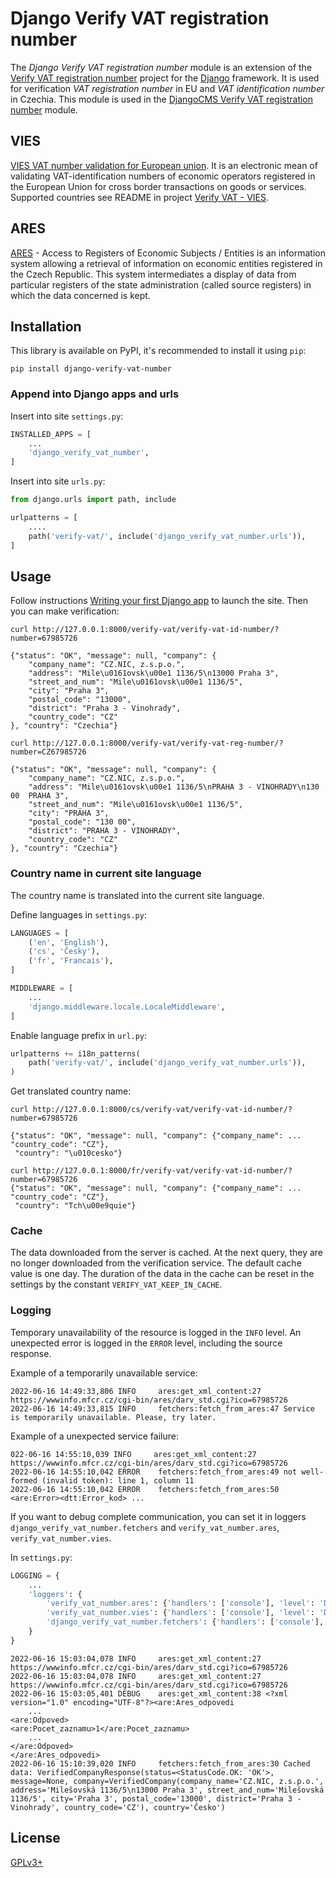 # Django Verify VAT registration number

The *Django Verify VAT registration number* module is an extension of the [Verify VAT registration number](https://gitlab.nic.cz/utils/verify-vat-number) project for the [Django](https://www.djangoproject.com/) framework. It is used for verification *VAT registration number* in EU and *VAT identification number* in Czechia. This module is used in the [DjangoCMS Verify VAT registration number](https://gitlab.nic.cz/djangocms-apps/djangocms-verify-vat-number) module.


## VIES

[VIES VAT number validation for European union](https://ec.europa.eu/taxation_customs/vies). It is an electronic mean of validating VAT-identification numbers of economic operators registered in the European Union for cross border transactions on goods or services. Supported countries see README in project [Verify VAT - VIES](https://gitlab.nic.cz/utils/verify-vat-number#vies).

## ARES

[ARES](https://wwwinfo.mfcr.cz) - Access to Registers of Economic Subjects / Entities is an information system allowing a retrieval of information on economic entities registered in the Czech Republic. This system intermediates a display of data from particular registers of the state administration (called source registers) in which the data concerned is kept.


## Installation

This library is available on PyPI, it's recommended to install it using `pip`:

```shell
pip install django-verify-vat-number
```

### Append into Django apps and urls

Insert into site `settings.py`:

```python
INSTALLED_APPS = [
    ...
    'django_verify_vat_number',
]
```

Insert into site `urls.py`:

```python
from django.urls import path, include

urlpatterns = [
    ....
    path('verify-vat/', include('django_verify_vat_number.urls')),
]
```

## Usage

Follow instructions [Writing your first Django app](https://docs.djangoproject.com/en/4.0/intro/tutorial01/) to launch the site.
Then you can make verification:

```
curl http://127.0.0.1:8000/verify-vat/verify-vat-id-number/?number=67985726

{"status": "OK", "message": null, "company": {
    "company_name": "CZ.NIC, z.s.p.o.",
    "address": "Mile\u0161ovsk\u00e1 1136/5\n13000 Praha 3",
    "street_and_num": "Mile\u0161ovsk\u00e1 1136/5",
    "city": "Praha 3",
    "postal_code": "13000",
    "district": "Praha 3 - Vinohrady",
    "country_code": "CZ"
}, "country": "Czechia"}

curl http://127.0.0.1:8000/verify-vat/verify-vat-reg-number/?number=CZ67985726

{"status": "OK", "message": null, "company": {
    "company_name": "CZ.NIC, z.s.p.o.",
    "address": "Mile\u0161ovsk\u00e1 1136/5\nPRAHA 3 - VINOHRADY\n130 00  PRAHA 3",
    "street_and_num": "Mile\u0161ovsk\u00e1 1136/5",
    "city": "PRAHA 3",
    "postal_code": "130 00",
    "district": "PRAHA 3 - VINOHRADY",
    "country_code": "CZ"
}, "country": "Czechia"}
```

### Country name in current site language

The country name is translated into the current site language.

Define languages in `settings.py`:

```python
LANGUAGES = [
    ('en', 'English'),
    ('cs', 'Česky'),
    ('fr', 'Francais'),
]

MIDDLEWARE = [
    ...
    'django.middleware.locale.LocaleMiddleware',
]
```

Enable language prefix in `url.py`:

```python
urlpatterns += i18n_patterns(
    path('verify-vat/', include('django_verify_vat_number.urls')),
)
 ```

Get translated country name:

```
curl http://127.0.0.1:8000/cs/verify-vat/verify-vat-id-number/?number=67985726

{"status": "OK", "message": null, "company": {"company_name": ... "country_code": "CZ"},
 "country": "\u010cesko"}

curl http://127.0.0.1:8000/fr/verify-vat/verify-vat-id-number/?number=67985726
{"status": "OK", "message": null, "company": {"company_name": ... "country_code": "CZ"},
 "country": "Tch\u00e9quie"}
 ```

### Cache

The data downloaded from the server is cached. At the next query, they are no longer downloaded
from the verification service. The default cache value is one day.
The duration of the data in the cache can be reset in the settings by the constant `VERIFY_VAT_KEEP_IN_CACHE`.

### Logging

Temporary unavailability of the resource is logged in the `INFO` level.
An unexpected error is logged in the `ERROR` level, including the source response.

Example of a temporarily unavailable service:

```
2022-06-16 14:49:33,806 INFO     ares:get_xml_content:27 https://wwwinfo.mfcr.cz/cgi-bin/ares/darv_std.cgi?ico=67985726
2022-06-16 14:49:33,815 INFO     fetchers:fetch_from_ares:47 Service is temporarily unavailable. Please, try later.
```

Example of a unexpected service failure:

```
022-06-16 14:55:10,039 INFO     ares:get_xml_content:27 https://wwwinfo.mfcr.cz/cgi-bin/ares/darv_std.cgi?ico=67985726
2022-06-16 14:55:10,042 ERROR    fetchers:fetch_from_ares:49 not well-formed (invalid token): line 1, column 11
2022-06-16 14:55:10,042 ERROR    fetchers:fetch_from_ares:50 <are:Error><dtt:Error_kod> ...
```

If you want to debug complete communication, you can set it in loggers `django_verify_vat_number.fetchers` and `verify_vat_number.ares`, `verify_vat_number.vies`.

In `settings.py`:

```python
LOGGING = {
    ...
    'loggers': {
        'verify_vat_number.ares': {'handlers': ['console'], 'level': 'DEBUG'},
        'verify_vat_number.vies': {'handlers': ['console'], 'level': 'DEBUG'},
        'django_verify_vat_number.fetchers': {'handlers': ['console'], 'level': 'DEBUG'},
    }
}
```

```
2022-06-16 15:03:04,078 INFO     ares:get_xml_content:27 https://wwwinfo.mfcr.cz/cgi-bin/ares/darv_std.cgi?ico=67985726
2022-06-16 15:03:04,078 INFO     ares:get_xml_content:27 https://wwwinfo.mfcr.cz/cgi-bin/ares/darv_std.cgi?ico=67985726
2022-06-16 15:03:05,401 DEBUG    ares:get_xml_content:38 <?xml version="1.0" encoding="UTF-8"?><are:Ares_odpovedi
    ...
<are:Odpoved>
<are:Pocet_zaznamu>1</are:Pocet_zaznamu>
    ...
</are:Odpoved>
</are:Ares_odpovedi>
2022-06-16 15:10:39,020 INFO     fetchers:fetch_from_ares:30 Cached data: VerifiedCompanyResponse(status=<StatusCode.OK: 'OK'>, message=None, company=VerifiedCompany(company_name='CZ.NIC, z.s.p.o.', address='Milešovská 1136/5\n13000 Praha 3', street_and_num='Milešovská 1136/5', city='Praha 3', postal_code='13000', district='Praha 3 - Vinohrady', country_code='CZ'), country='Česko')
```

## License

[GPLv3+](https://www.gnu.org/licenses/gpl-3.0.html)
